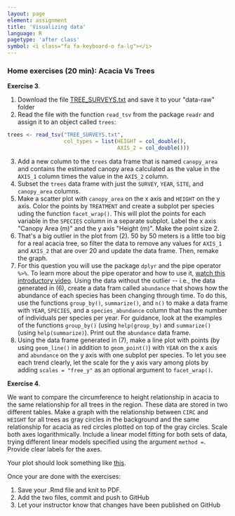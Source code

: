 ```yaml
---
layout: page
element: assignment
title: 'Visualizing data'
language: R
pagetype: 'after class'
symbol: <i class="fa fa-keyboard-o fa-lg"></i>
---
```



### Home exercises (20 min): Acacia Vs Trees

**Exercise 3**.
<!-- https://raw.githubusercontent.com/datacarpentry/semester-biology/main/exercises/Graphing-acacia-ants-data-manip-R.md -->

1. Download the file [TREE_SURVEYS.txt](https://figshare.com/ndownloader/files/5629536) and save it to your "data-raw" folder
2. Read the file with the function `read_tsv` from the package `readr` and assign it to an object called `trees`:
```r
trees <- read_tsv("TREE_SURVEYS.txt",
                  col_types = list(HEIGHT = col_double(),
                                   AXIS_2 = col_double()))
```
3. Add a new column to the `trees` data frame that is named `canopy_area` and contains
   the estimated canopy area calculated as the value in the `AXIS_1` column
   times the value in the `AXIS_2` column.
4. Subset the `trees` data frame with just the `SURVEY`, `YEAR`, `SITE`, and `canopy_area` columns.
5. Make a scatter plot with `canopy_area` on the x axis and `HEIGHT` on the y
   axis. Color the points by `TREATMENT` and create a subplot per species uding the function `facet_wrap()`. This will plot the points for each variable in
   the `SPECIES` column in a separate subplot. Label the x axis "Canopy Area
   (m)" and the y axis "Height (m)". Make the point size 2.
6. That's a big outlier in the plot from (2). 50 by 50 meters is a little too
   big for a real acacia tree, so filter the data to remove any values for `AXIS_1`
   and `AXIS_2` that are over 20 and update the data frame. Then, remake the graph.
7. For this question you will use the package `dplyr` and the pipe operator `%>%`. To learn more about the pipe operator and how to use it, [watch this introductory video](https://www.youtube.com/watch?v=ui3VZeuN8QY). <!-- Another good introductory video on pipes: https://www.youtube.com/watch?v=3PMBr1RhdqM -->
   Using the data without the outlier -- i.e., the data generated in (6),
   create a data fram called `abundance` that shows how the abundance of each species
   has been changing through time.
   To do this, use the functions `group_by()`, `summarize()`, and `n()` to make a data frame with `YEAR`,
   `SPECIES`, and a `species_abundance` column that has the number of individuals
   per species per year. For guidance, look at the examples of the functions `group_by()` (using `help(group_by)` and `summarize()` (using `help(summarize)`).
   Print out the `abundance` data frame.
8. Using the data frame generated in (7),
   make a line plot with points (by using `geom_line()` in addition to
   `geom_point()`) with `YEAR` on the x axis and `abundance` on the y axis with
   one subplot per species. To let you see each trend clearly, let the scale for
   the y axis vary among plots by adding `scales = "free_y"` as an optional argument to `facet_wrap()`.

**Exercise 4**.
<!-- https://github.com/datacarpentry/semester-biology/blob/main/exercises/Graphing-data-from-multiple-tables-R.md -->

We want to compare the circumference to height relationship in acacia to the same relationship for all trees in the region. These data are stored in two different tables. Make a graph with the relationship between `CIRC` and `HEIGHT` for all trees as gray circles in the background and the same relationship for acacia as red circles plotted on top of the gray circles. Scale both axes logarithmically. Include a linear model fitting for both sets of data, trying different linear models specified using the argument `method =`. Provide clear labels for the axes.

Your plot should look something like [this](https://datacarpentry.org/semester-biology/solutions/Graphing-data-from-multiple-tables-R.jpeg).

Once your are done with the exercises:

1. Save your .Rmd file and knit to PDF.
1. Add the two files, commit and push to GitHub
1. Let your instructor know that changes have been published on GitHub
